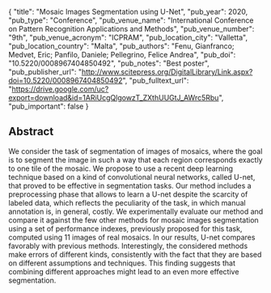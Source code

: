 {
  "title": "Mosaic Images Segmentation using U-Net",
  "pub_year": 2020,
  "pub_type": "Conference",
  "pub_venue_name": "International Conference on Pattern Recognition Applications and Methods",
  "pub_venue_number": "9th",
  "pub_venue_acronym": "ICPRAM",
  "pub_location_city": "Valletta",
  "pub_location_country": "Malta",
  "pub_authors": "Fenu, Gianfranco; Medvet, Eric; Panfilo, Daniele; Pellegrino, Felice Andrea",
  "pub_doi": "10.5220/0008967404850492",
  "pub_notes": "Best poster",
  "pub_publisher_url": "http://www.scitepress.org/DigitalLibrary/Link.aspx?doi=10.5220/0008967404850492",
  "pub_fulltext_url": "https://drive.google.com/uc?export=download&id=1ARiUcgQlgowzT_ZXthUUGtJ_AWrc5Rbu",
  "pub_important": false
}

## Abstract
We consider the task of segmentation of images of mosaics, where the goal is to segment the image in such a way that each region corresponds exactly to one tile of the mosaic. We propose to use a recent deep learning technique based on a kind of convolutional neural networks, called U-net, that proved to be effective in segmentation tasks. Our method includes a preprocessing phase that allows to learn a U-net despite the scarcity of labeled data, which reflects the peculiarity of the task, in which manual annotation is, in general, costly. We experimentally evaluate our method and compare it against the few other methods for mosaic images segmentation using a set of performance indexes, previously proposed for this task, computed using 11 images of real mosaics. In our results, U-net compares favorably with previous methods. Interestingly, the considered methods make errors of different kinds, consistently with the fact that they are based on different assumptions and techniques. This finding suggests that combining different approaches might lead to an even more effective segmentation.

